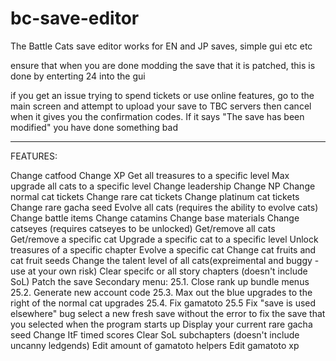 # bc-save-editor
The Battle Cats save editor
works for EN and JP saves, simple gui etc etc

ensure that when you are done modding the save that it is patched, this is done by enterting 24 into the gui

if you get an issue trying to spend tickets or use online features, go to the main screen and attempt to upload your save to TBC servers then cancel when it gives you the confirmation codes. If it says "The save has been modified" you have done something bad

--------------
FEATURES: 

Change catfood
Change XP
Get all treasures to a specific level
Max upgrade all cats to a specific level
Change leadership
Change NP
Change normal cat tickets
Change rare cat tickets
Change platinum cat tickets
Change rare gacha seed
Evolve all cats (requires the ability to evolve cats)
Change battle items
Change catamins
Change base materials
Change catseyes (requires catseyes to be unlocked)
Get/remove all cats
Get/remove a specific cat
Upgrade a specific cat to a specific level
Unlock treasures of a specific chapter
Evolve a specific cat
Change cat fruits and cat fruit seeds
Change the talent level of all cats(expreimental and buggy - use at your own risk)
Clear specifc or all story chapters (doesn't include SoL)
Patch the save
Secondary menu:
25.1. Close rank up bundle menus
25.2. Generate new account code
25.3. Max out the blue upgrades to the right of the normal cat upgrades
25.4. Fix gamatoto
25.5 Fix "save is used elsewhere" bug select a new fresh save without the error to fix the save that you selected when the program starts up
Display your current rare gacha seed
Change ItF timed scores
Clear SoL subchapters (doesn't include uncanny ledgends)
Edit amount of gamatoto helpers
Edit gamatoto xp

